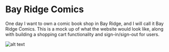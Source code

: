 # Bay Ridge Comics

One day I want to own a comic book shop in Bay Ridge, and I will call it Bay Ridge Comics. This is a mock up of what the website would look like, along with building a shopping cart functionality and sign-in/sign-out for users. 

![alt text](http://i.imgur.com/pcC17rZ.jpg)